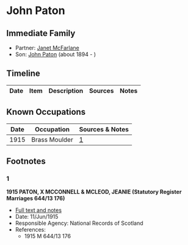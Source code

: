 ﻿---
layout: person
subject_key: i43171135
permalink: /people/i43171135
---

# John Paton

## Immediate Family

* Partner: [Janet McFarlane](./@96104748@-janet-mcfarlane-b-d.md)
* Son: [John Paton](./@5211114@-john-paton-b1894-d.md) (about 1894 - )

## Timeline

Date | Item | Description | Sources | Notes
---|---|---|---|---

## Known Occupations

Date | Occupation | Sources & Notes
---|---|---
1915 | Brass Moulder | [1](#1)

## Footnotes

### 1

**1915 PATON, X MCCONNELL & MCLEOD, JEANIE (Statutory Register Marriages 644/13 176)**

* [Full text and notes](../sources/@35419326@-1915-paton,-john-mcconnell-&-mcleod,-jeanie-statutory-register-marriages-644-13-176-.md)
* Date: 11/Jun/1915
* Responsible Agency: National Records of Scotland
* References: 
  * 1915 M 644/13 176

